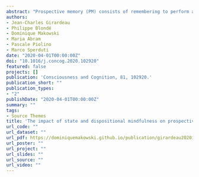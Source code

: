 ```yaml
---
abstract: "Prospective memory (PM) consists of remembering to perform an action that was previously planned. The recovery and execution of these actions require attentional resources. Mindfulness, as a state or a dispositional trait, has been associated with better attentional abilities while mind wandering is linked with attentional failures. In this study, we investigated the impact of mindfulness on PM. Eighty participants learned 15 cue-action associations. They were, then, asked to recall the actions at certain moments (time-based items) or places (event-based items) during a walk in a virtual town. Before the PM task, participants were randomly assigned to a mindfulness or mind wandering (control condition) session. Dispositional mindfulness was measured via the Five Facets Mindfulness Questionnaire (FFMQ). Although considered as two opposite states, we did not report any difference between the two groups on PM abilities. Nevertheless, the natural tendency to describe one's own sensations (the Describing facet of the FFMQ) predicted time-based performance in both groups. We discuss different hypotheses to explain this finding in light of recent findings on the impact of mind wandering on future oriented cognition. Our main observation is a positive link between the Describing facet and time-based PM performances. We propose that this link could be due to the common association of this mindfulness facets and PM with attentional and interoceptive abilities. Additional studies are needed to explore this hypothesis."
authors:
- Jean-Charles Girardeau
- Philippe Blondé
- Dominique Makowski
- Maria Abram
- Pascale Piolino
- Marco Sperduti
date: "2020-04-01T00:00:00Z"
doi: "10.1016/j.concog.2020.102920"
featured: false
projects: []
publication: 'Consciousness and Cognition, 81, 102920.'
publication_short: ""
publication_types:
- "2"
publishDate: "2020-04-01T00:00:00Z"
summary: ""
tags:
- Source Themes
title: 'The impact of state and dispositional mindfulness on prospective memory: A virtual reality study'
url_code: ""
url_dataset: ""
url_pdf: https://dominiquemakowski.github.io/publication/girardeau2020impact/girardeau2020impact.pdf
url_poster: ""
url_project: ""
url_slides: ""
url_source: ""
url_video: ""
---
```

